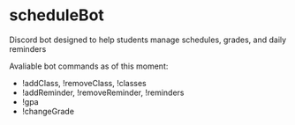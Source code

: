 # scheduleBot
Discord bot designed to help students manage schedules, grades, and daily reminders

Avaliable bot commands as of this moment:
* !addClass, !removeClass, !classes
* !addReminder, !removeReminder, !reminders
* !gpa
* !changeGrade
